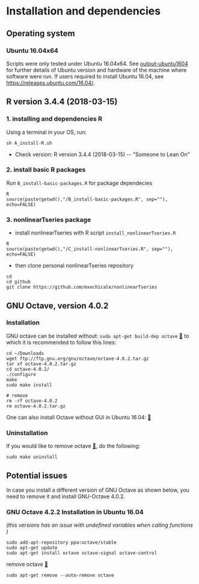 # Installation and dependencies 

## Operating system 
### Ubuntu 16.04x64
Scripts were only tested under Ubuntu 16.04x64.
See [output-ubuntu1604](machineinfo/output-ubuntu1604.md) for further details of Ubuntu version and hardware of the machine where software were run.
If users required to install Ubuntu 16.04, see https://releases.ubuntu.com/16.04/. 

## R version 3.4.4 (2018-03-15)
### 1. installing and dependencies R
Using a terminal in your OS, run:
```
sh A_install-R.sh
```
* Check version: R version 3.4.4 (2018-03-15) -- "Someone to Lean On"

### 2. install basic R packages
Run `B_install-basic-packages.R` for package dependecies
```
R
source(paste(getwd(),"/B_install-basic-packages.R", sep=""), echo=FALSE)
```

### 3. nonlinearTseries package

* install nonlinearTseries with R script `install_nonlinearTseries.R`
```
R
source(paste(getwd(),"/C_install-nonlinearTseries.R", sep=""), echo=FALSE)
```

* then clone personal nonlinearTseries repository
```
cd
cd github
git clone https://github.com/mxochicale/nonlinearTseries
```



## GNU Octave, version 4.0.2 
### Installation
GNU octave can be installed without: `sudo apt-get build-dep octave` [:link:](https://askubuntu.com/questions/730322/how-to-install-octave-in-ubuntu-14-04-using-terminal#comment1083602_730333)
to which it is recommended to follow this lines:
```
cd ~/Downloads
wget ftp://ftp.gnu.org/gnu/octave/octave-4.0.2.tar.gz
tar xf octave-4.0.2.tar.gz
cd octave-4.0.2/
./configure
make 
sudo make install

# remove
rm -rf octave-4.0.2
rm octave-4.0.2.tar.gz 
```
One can also install Octave without GUI in Ubuntu 16.04: [:link:](https://unix.stackexchange.com/questions/280195/how-to-install-octave-without-gui-in-ubuntu-16-04)

### Uninstallation
If you would like to remove octave [:link:](https://askubuntu.com/questions/814054/uninstalling-octave-from-ubuntu-16-04-lts), do the following:
```
sudo make uninstall
```


## Potential issues 
In case you install a different version of GNU Octave as shown below, you need to remove it and install GNU-Octave 4.0.2.
### GNU Octave 4.2.2 Installation in Ubuntu 16.04
*(this versions has an issue with undefined variables when calling functions )*
```
sudo add-apt-repository ppa:octave/stable
sudo apt-get update
sudo apt-get install octave octave-signal octave-control
```
remove octave [:link:](https://askubuntu.com/questions/814054/uninstalling-octave-from-ubuntu-16-04-lts) 
```
sudo apt-get remove --auto-remove octave
```
